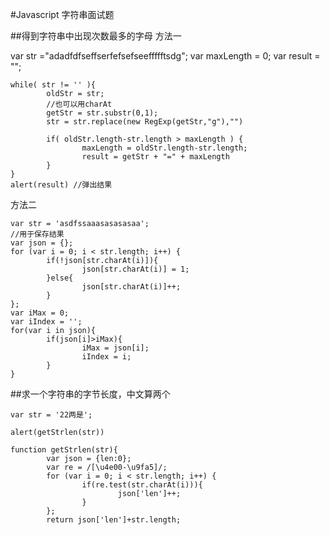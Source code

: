 #Javascript 字符串面试题

##得到字符串中出现次数最多的字母
方法一

var str ="adadfdfseffserfefsefseeffffftsdg"; 
var maxLength = 0; 
var result = ""; 

	while( str != '' ){ 
	        oldStr = str; 
	        //也可以用charAt
	        getStr = str.substr(0,1); 
	        str = str.replace(new RegExp(getStr,"g"),"")  
	
	        if( oldStr.length-str.length > maxLength ) { 
	                maxLength = oldStr.length-str.length; 
	                result = getStr + "=" + maxLength 
	        }
	}  
	alert(result) //弹出结果  

方法二

	var str = 'asdfssaaasasasasaa';
	//用于保存结果
	var json = {};
	for (var i = 0; i < str.length; i++) {
	        if(!json[str.charAt(i)]){
	                json[str.charAt(i)] = 1;
	        }else{
	                json[str.charAt(i)]++;
	        }
	};
	var iMax = 0;
	var iIndex = '';
	for(var i in json){
	        if(json[i]>iMax){
	                iMax = json[i];
	                iIndex = i;
	        }
	}

##求一个字符串的字节长度，中文算两个

	var str = '22两是';
	
	alert(getStrlen(str))
	
	function getStrlen(str){
	        var json = {len:0};
	        var re = /[\u4e00-\u9fa5]/;
	        for (var i = 0; i < str.length; i++) {
	                if(re.test(str.charAt(i))){
	                        json['len']++;
	                }
	        };
	        return json['len']+str.length;

